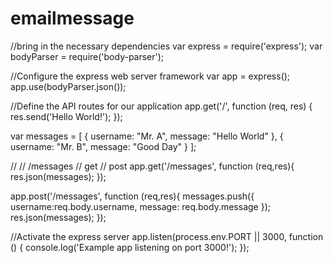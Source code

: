 # emailmessage

//bring in the necessary dependencies
var express = require('express');
var bodyParser = require('body-parser');

//Configure the express web server framework
var app = express();
app.use(bodyParser.json());

//Define the API routes for our application
app.get('/', function (req, res) {
res.send('Hello World!');
});

var messages = [
{
username: "Mr. A",
message: "Hello World"
},
{
username: "Mr. B",
message: "Good Day"
}
];

//
// /messages
// get
// post
app.get('/messages', function (req,res){
res.json(messages);
});

app.post('/messages', function (req,res){
messages.push({
username:req.body.username,
message: req.body.message
});
res.json(messages);
});

//Activate the express server
app.listen(process.env.PORT ||  3000, function () {
console.log('Example app listening on port 3000!');
});
